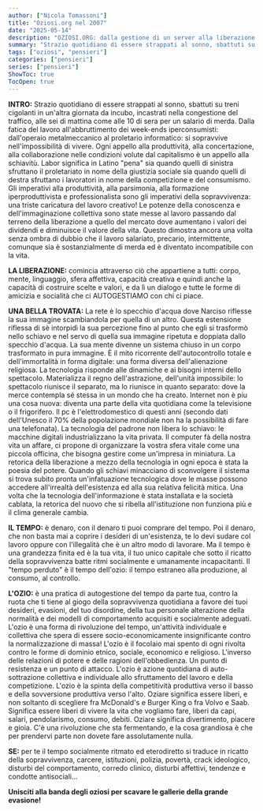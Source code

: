 ```yaml
---
author: ["Nicola Tomassoni"]
title: "Oziosi.org nel 2007"
date: "2025-05-14"
description: "OZIOSI.ORG: dalla gestione di un server alla liberazione dei corpi"
summary: "Strazio quotidiano di essere strappati al sonno, sbattuti su treni cigolanti in un'altra giornata da incubo, incastrati nella congestione del traffico, alle sei di mattina come alle 10 di sera per un salario di merda. Dalla fatica del lavoro all'abbruttimento dei week-ends iperconsumisti: dall'operaio metalmeccanico al proletario informatico: si sopravvive nell'impossibilità di vivere."
tags: ["oziosi", "pensieri"]
categories: ["pensieri"]
series: ["pensieri"]
ShowToc: true
TocOpen: true
---
```


**INTRO:** Strazio quotidiano di essere strappati al sonno, sbattuti su treni cigolanti in un'altra giornata da incubo, incastrati nella congestione del traffico, alle sei di mattina come alle 10 di sera per un salario di merda. Dalla fatica del lavoro all'abbruttimento dei week-ends iperconsumisti: dall'operaio metalmeccanico al proletario informatico: si sopravvive nell'impossibilità di vivere. Ogni appello alla produttività, alla concertazione, alla collaborazione nelle condizioni volute dal capitalismo è un appello alla schiavitù. Labor significa in Latino "pena" sia quando quelli di sinistra sfruttano il proletariato in nome della giustizia sociale sia quando quelli di destra sfruttano i lavoratori in nome della competizione e del consumismo. Gli imperativi alla produttività, alla parsimonia, alla formazione iperproduttivista e professionalista sono gli imperativi della sopravvivenza: una triste caricatura del lavoro creativo! Le potenze della conoscenza e dell'immaginazione collettiva sono state messe al lavoro passando dal terreno della liberazione a quello del mercato dove aumentano i valori dei dividendi e diminuisce il valore della vita. Questo dimostra ancora una volta senza ombra di dubbio che il lavoro salariato, precario, intermittente, comunque sia è sostanzialmente di merda ed è diventato incompatibile con la vita.

**LA LIBERAZIONE:** comincia attraverso ciò che appartiene a tutti: corpo, mente, linguaggio, sfera affettiva, capacità creativa e quindi anche la capacità di costruire scelte e valori, e da lì un dialogo e tutte le forme di amicizia e socialità che ci AUTOGESTIAMO con chi ci piace.

**UNA BELLA TROVATA:** La rete è lo specchio d'acqua dove Narciso riflesse la sua immagine scambiandola per quella di un altro. Questa estensione riflessa di sè intorpidì la sua percezione fino al punto che egli si trasformò nello schiavo e nel servo di quella sua immagine ripetuta e doppiata dallo specchio d'acqua. La sua mente divenne un sistema chiuso in un corpo trasformato in pura immagine. È il mito ricorrente dell'autocontrollo totale e dell'immortalità in forma digitale: una forma diversa dell'alienazione religiosa. La tecnologia risponde alle dinamiche e ai bisogni interni dello spettacolo. Materializza il regno dell'astrazione, dell'unità impossibile: lo spettacolo riunisce il separato, ma lo riunisce in quanto separato: dove la merce contempla sé stessa in un mondo che ha creato. Internet non è piu una cosa nuova: diventa una parte della vita quotidiana come la televisione o il frigorifero. Il pc è l'elettrodomestico di questi anni (secondo dati dell'Unesco il 70% della popolazione mondiale non ha la possibilità di fare una telefonata). La tecnologia del padrone non libera lo schiavo: le macchine digitali industrializzano la vita privata. Il computer fà della nostra vita un affare, ci propone di organizzare la vostra sfera vitale come una piccola officina, che bisogna gestire come un'impresa in miniatura. La retorica della liberazione a mezzo della tecnologia in ogni epoca è stata la poesia del potere. Quando gli schiavi minacciano di sconvolgere il sistema si trova subito pronta un'infatuazione tecnologica dove le masse possono accedere all'irrealtà dell'esistenza ed alla sua relativa felicità mitica. Una volta che la tecnologia dell'informazione è stata installata e la società cablata, la retorica del nuovo che si ribella all'istituzione non funziona più e il clima generale cambia.

**IL TEMPO:** è denaro, con il denaro ti puoi comprare del tempo. Poi il denaro, che non basta mai a coprire i desideri di un'esistenza, te lo devi sudare col lavoro oppure con l'illegalità che è un altro modo di lavorare. Ma il tempo è una grandezza finita ed è la tua vita, il tuo unico capitale che sotto il ricatto della sopravvivenza batte ritmi socialmente e umanamente incapacitanti. Il "tempo perduto" è il tempo dell'ozio: il tempo estraneo alla produzione, al consumo, al controllo.

**L'OZIO:** è una pratica di autogestione del tempo da parte tua, contro la ruota che ti tiene al giogo della sopravvivenza quotidiana a favore dei tuoi desideri, evasioni, del tuo disordine, della tua personale alterazione della normalità e dei modelli di comportamento acquisiti e socialmente adeguati. L'ozio è una forma di rivoluzione del tempo, un'attività individuale e collettiva che spera di essere socio-economicamente insignificante contro la normalizzazione di massa! L'ozio è il focolaio mai spento di ogni rivolta contro le forme di dominio etnico, sociale, economico e religioso. L'inverso delle relazioni di potere e delle ragioni dell'obbedienza. Un punto di resistenza e un punto di attacco. L'ozio è azione quotidiana di auto-sottrazione collettiva e individuale allo sfruttamento del lavoro e della competizione. L'ozio è la spinta della competitività produttiva verso il basso e della sovversione produttiva verso l'alto. Oziare significa essere liberi, e non soltanto di scegliere fra McDonald's e Burger King o fra Volvo e Saab. Significa essere liberi di vivere la vita che vogliamo fare, liberi da capi, salari, pendolarismo, consumo, debiti. Oziare significa divertimento, piacere e gioia. C'è una rivoluzione che sta fermentando, e la cosa grandiosa è che per prendervi parte non dovete fare assolutamente nulla.

**SE:** per te il tempo socialmente ritmato ed eterodiretto si traduce in ricatto della sopravvivenza, carcere, istituzioni, polizia, povertà, crack ideologico, disturbi del comportamento, corredo clinico, disturbi affettivi, tendenze e condotte antisociali...

__Unisciti alla banda degli oziosi per scavare le gallerie della grande evasione!__




